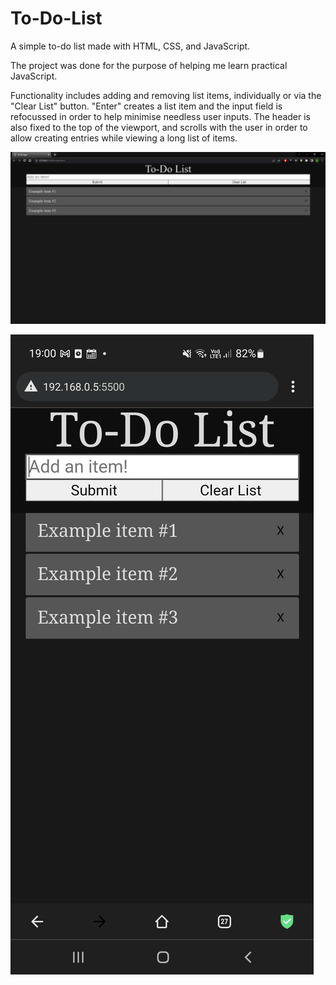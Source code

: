 # To-Do-List
A simple to-do list made with HTML, CSS, and JavaScript.

The project was done for the purpose of helping me learn practical JavaScript.

Functionality includes adding and removing list items, individually or via the "Clear List" button. 
"Enter" creates a list item and the input field is refocussed in order to help minimise needless user inputs.
The header is also fixed to the top of the viewport, and scrolls with the user in order to allow creating entries while viewing a long list of items.

![](./PC-screenshot.png)

![](./Mobile-screenshot.png)
